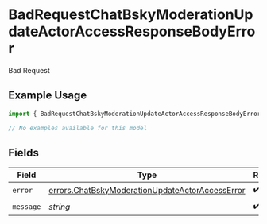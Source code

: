 # BadRequestChatBskyModerationUpdateActorAccessResponseBodyError

Bad Request

## Example Usage

```typescript
import { BadRequestChatBskyModerationUpdateActorAccessResponseBodyError } from "@speakeasy-api/bluesky/models/errors";

// No examples available for this model
```

## Fields

| Field                                                                                                              | Type                                                                                                               | Required                                                                                                           | Description                                                                                                        |
| ------------------------------------------------------------------------------------------------------------------ | ------------------------------------------------------------------------------------------------------------------ | ------------------------------------------------------------------------------------------------------------------ | ------------------------------------------------------------------------------------------------------------------ |
| `error`                                                                                                            | [errors.ChatBskyModerationUpdateActorAccessError](../../models/errors/chatbskymoderationupdateactoraccesserror.md) | :heavy_check_mark:                                                                                                 | N/A                                                                                                                |
| `message`                                                                                                          | *string*                                                                                                           | :heavy_check_mark:                                                                                                 | N/A                                                                                                                |